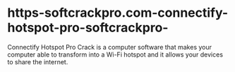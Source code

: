 # https-softcrackpro.com-connectify-hotspot-pro-softcrackpro-
Connectify Hotspot Pro Crack is a computer software that makes your computer able to transform into a Wi-Fi hotspot and it allows your devices to share the internet.
